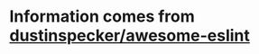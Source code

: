# Information comes from [dustinspecker/awesome-eslint](https://github.com/dustinspecker/awesome-eslint)

